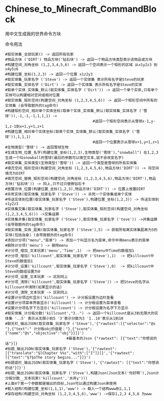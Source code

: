 # Chinese_to_Minecraft_CommandBlock
用中文生成我的世界命令方块

命令用法

    #取实体集_全部玩家() -> 返回所有玩家
    #物品方块 ('DIRT') 物品方块('钻石块') -> 返回一个物品方块类型表示该物品或方块
    #构建空间_对角坐标 (1,2,3,4,5,6) -> 返回一个空间表示一个矩形的区域 从x1y2z3 到 x4y5z6
    #构建位置_坐标(1,2,3) -> 返回一个位置 x1z2y3
    #取实体集_玩家名字 ('Steve') -> 返回一个实体集 表示所有名字是Steve的玩家
    #取实体集_实体名字 ('Dirt') -> 返回一个实体集 表示所有名字是Steve的实体
    #取单个实体_实体集_默认(取实体集_实体名字 ('Dirt')) -> 返回一个单个实体,只有单个实体可以构建相对空间或相对位置
    #取实体集_矩形空间(构建空间_对角坐标 (1,2,3,4,5,6)) -> 返回一个矩形空间中所有的实体集 (会导致额外的tag命令)
    #构建矩形空间_相对单个实体坐标(取单个实体_实体集_默认(取实体集_实体名字 ('雪球')),-1,-1,-1,1,1,1) -> 
                                            #返回一个矩形空间表示从雪球x-1,y-1,z-1到x+1,y+1,z+1
    #构建位置_相对单个实体坐标(取单个实体_实体集_默认(取实体集_实体名字 ('雪球')),1,1,1)
                                            #返回一个位置表示从雪球x+1,y+1,z+1
    #生物类型('雪球') -> 返回雪球生物
    #生成生物_位置_名字(构建位置_坐标(1,2,3),生物类型('雪球'),"snowball") 在1,2,3生成一个叫snowball的雪球(最后的参数可以填空文本,就不会改变名字)
    #取实体集_实体类型(生物类型('雪球')) -> 返回一个类型是雪球的所有实体集
    #填充空间_矩形空间(构建空间_对角坐标 (1,2,3,4,5,6),物品方块('DIRT')) -> 将空间填充为DIRT
    #填充空间_替换_矩形空间(构建空间_对角坐标 (1,2,3,4,5,6),物品方块('DIRT'),物品方块('钻石块')) -> 同上,只不过只替换钻石卡
    #放置方块_位置(构建位置_坐标(1,2,3),物品方块('DIRT')) -> 位置上放置DIRT
    #杀死实体(取实体集_玩家名字 ('Steve')) -> 杀死一个实体集或单个实体
    #传送实体到位置(取实体集_玩家名字 ('Steve'),构建位置_坐标(1,2,3)) -> 传送实体到x1y2z3
    #实体集交集(取实体集_玩家名字 ('Steve'),取实体集_矩形空间(构建空间_对角坐标 (1,2,3,4,5,6))) ->交集运算
    #实体集并集(取实体集_玩家名字 ('Steve'),取实体集_玩家名字 ('teve')) ->并集运算 (会导致额外的tag命令)
    #取实体集_实体_距离(取实体集_玩家名字 ('Steve'),5) -> 获取所有离实体集距离为5的实体(包括自身) (会导致额外的tag命令)
    #添加计分项("menu","菜单") -> 添加一个叫显示名为菜单,命令中用menu表示的菜单
    #删除计分项('menu') -> 删除menu
    #计分项_增加_文本玩家('menu','Time',1)  -> 把menu中Time的数值加1
    #计分项_增加('killcount',取实体集_玩家名字 ('Steve'),1)  -> 把killcount中Steve的数值加1
    #计分项_设置('killcount',取实体集_玩家名字 ('Steve'),0)  -> 把killcount中Steve的数组设置为0
    #计分项_设置_文本玩家 -> 区别同上
    #计分项_清除('killcount',取实体集_玩家名字 ('Steve')) -> 把Steve的名字从killcount中清除(如果显示的话)
    #计分项_清除_文本玩家 -> 区别同上
    #设置计分项边栏显示('killcount') -> 计分板设置为边栏查看
    #设置计分项菜单界面显示('killcount') -> 计分板设置为菜单查看
    #设置计分项名字下方显示('killcount') -> 计分板设置为名字下方显示
    #取实体集_计分板分数('killcount',"3..") -> 返回一个killcount是从3到无限大的实体集 '..5' 表示从无限小到5 '3'表示分数为3 '1..10'表示从1到10
    #聊天栏_输出JSON(取实体集_玩家名字 ('Steve'),'{"rawtext":[{"selector":"@s "},{"text":" 计分板obj的值是："},{"score":{"name":"@s","objective":"obj"}}]}')
                                #最基本的Json {"rawtext": [{"text":"你想说的话"}]}
    #标题_输出JSON(取实体集_玩家名字 ('Steve'),'{"rawtext": [{"translate":"§lChapter %%s","with":["I"]}]}','{"rawtext": [{"text":"§7§oThe story begins..."}]}')
    #标题底栏_输出JSON(取实体集_玩家名字 ('Steve'),'{"rawtext": [{"text":"你想说的话"}]}')
    #标题_输出JSON(取实体集_玩家名字 ('Steve'),构建Json(Json文本('你好啊'),Json计分板分数__文本玩家('killcount','水井y')))
    #上面4个第一个参数都是输出的目标,Json可以通过构建Json来使用
    #载入结构(构建位置_坐标(1,1,1),'www') -> 载入一个结构www到1,1,1
    #保存结构(构建空间_对角坐标 (1,2,3,4,5,6),'www') ->保存1,2,3 4,5,6 为www
